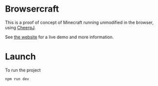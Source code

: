 # Browsercraft

This is a proof of concept of Minecraft running unmodified in the browser, using [CheerpJ](https://labs.leaningtech.com/cheerpj). 

See [the website](https://browsercraft.cheerpj.com) for a live demo and more information.

# Launch

To run the project

`npm run dev`